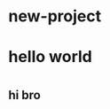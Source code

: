 # new-project
<html>
   <head>
     <h1> hello world<h1> 
  </head>
        <h2> hi bro
      
  <body>
  </body>
      
</html>
